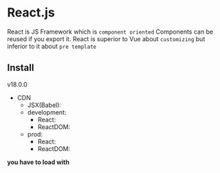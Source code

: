 # React.js

React is JS Framework which is `component oriented`
Components can be reused if you export it. React is superior to Vue about `customizing` but inferior to it about `pre template`

## Install

v18.0.0

- CDN
  - JSX(Babel): <script src="https://unpkg.com/babel-standalone@6/babel.min.js"></script>
  - development:
    - React: <script crossorigin src="https://unpkg.com/react@18/umd/react.development.js"></script>
    - ReactDOM: <script crossorigin src="https://unpkg.com/react-dom@18/umd/react-dom.development.js"></script>
  - prod:
    - React: <script crossorigin src="https://unpkg.com/react@18/umd/react.production.min.js"></script>
    - ReactDOM: <script crossorigin src="https://unpkg.com/react-dom@18/umd/react-dom.production.min.js"></script>

**you have to load with <script type="text/babel">**

### create react app

```shell
npx create-react-app "some-app"
yarn create react-app "some-app"
# TypeScript
npx create-react-app "some-app" --template typescript
yarn create react-app "some-app" --template typescript
```

## JSX(JavaScript XML) notation

- JSX is `Javascript XML Object` in React library. it is just `Expression`(式)
- first arg of ReactDOM.render() requires single tag like <div></div>
- class attr in JSX must be written as `className`. because class is pre reserved word
- you have to close tag with slash. ex: <hr />
- if you need to write variables or functions, you have to surround with {}
- you write JSX in camelCase
- we call it `container` where is injected
- JSX prevents injection attacks. e.g. XSS

those of below is totally equivalent. Babel transpile JSX into React Object

```js
// JSX
const element = <h1 className="greeting">Hello, world!</h1>;

// React Object
const element = React.createElement(
  "h1", // element
  { className: "greeting" }, // className
  "Hello, world!" // innerHTML
);
```

JSX allows us to nest elements as JS values

```js
const name = "saitou";
const greeting = (
  <div>
    <h1>My name is {name}</h1>
    <p>hello new world !</p>
  </div>
);
```

## VDOM(VirtualDOM)

React use `VDOM` for updating real DOM.
VDOM is much faster than real DOM because VDOM don't render DOM on screen.
VDOM compares to only changed part on VDOM, which is called "diffing"

how it works

1. The entire virtual DOM gets updated.
2. The virtual DOM gets compared to what it looked like before you updated it. React figures out which objects have changed.
3. The changed objects, and the changed objects only, get updated on the real DOM.
4. Changes on the real DOM cause the screen to change.

## Built-in Object

- React: {
  props: [
  Component,
  PureComponent,
  ],
  methods: [
  createElement(),
  createFactory(),
  ]
  }
- ReactDOM: {
  methods: [
  render(),
  hydrate(),
  unmountComponentAtNode(),
  findDOMNode(),
  createPortal(),
  createRoot(), // v18
  ]
  }

```js
<div id="root"></div>;
// ReactDOM before v18
ReactDOM.render(<Element />, document.getElementById("root"));

// ReactDOM after v18
const element = <h1>Hello, react!</h1>;
const root = ReactDOM.createRoot(document.getElementById("root"));
root.render(element);
```

## React Component

it is classified `Function components` or `Class components`.
**its initials must be capitalized**

- we have to divide components
- Component(props) is pure. in other words, props can't be changed
- unless you set return value, component's return value becomes undefined
- props require Object Type not Primitive Type

```js
// function Component
function Welcome(props) {
  return <h1>Hello, {props.name}</h1>;
}

// class Component
class Welcome extends React.Component {
  render() {
    // absolutely required
    return <h1>Hello, {this.props.name}</h1>;
  }
}
```

you can reuse components as much as you like

```js
function Welcome(props) {
  return <h1>Hello, {props.name}</h1>;
}

function MultiWelcome() {
  return (
    <div>
      <Welcome name="taro" />
      <Welcome name="jiro" />
      <Welcome name="hanako" />
    </div>
  );
}

ReactDOM.render(<MultiWelcome />, document.getElementById("root"));
```

### Component state(Class Component)

function component と class component の差分は以下だけど, state, event handler は useState() Hook によって, life cycle method は useEffect() Hook によって実装できるから, 実質 class component の優位性ってなくね？w

- function Component = props + render()
- class Component = function Component
  - state + event handler + life cycle method()

how to change function component into class component

1. make class component extends React.Component
2. create render()
3. add this. to props
4. change this.props to this.state
5. set constructor(props)
6. add super(props)
7. delete <Component /> property

- this.state is instance variable in Component
- props, state only affect child components. because those are `one direction binding` unlike Vue.js

both props and state are just `instance variable`. so you deal with state as props but you should use state if this variable have status of [dynamic, independent, top-component]

let's make simple time app. following code is unfinished

```js
// function Component
function Clock(props) {
  return (
    <div>
      <h1>Hello, world</h1>
      <h2>It is {props.date.toLocaleTimeString()}</h2>
    </div>
  );
}

function tick() {
  ReactDOM.render(<Clock date={new Date()} />, document.getElementById("root"));
}

setInterval(tick, 1000);

// class Component v1
class Clock extends React.Component {
  render() {
    // required
    return (
      <div>
        <h1>Hello, world</h1>
        <h2>It is {this.props.date.toLocaleTimeString()}</h2>
      </div>
    );
  }
}

// class Component v2
class Clock extends React.Component {
  constructor(props) {
    super(props); // required
    this.state = { date: new Date() }; // initial value
  }

  render() {
    return (
      <div>
        <h1>Hello, world</h1>
        <h2>It is {this.state.date.toLocaleTimeString()}</h2>
      </div>
    );
  }
}

ReactDOM.render(<Clock />, document.getElementById("root"));
```

### Life Cycle Method

this is method which called when components mount or unmount. this affects memory leak

**components can't be rendered again if you don't use setState()**

```js
class Clock extends React.Component {
  constructor(props) {
    super(props);
    this.state = { date: new Date() }; // initialize
  }

  componentDidMount() {
    // mount
    this.timerID = setInterval(() => this.tick(), 1000);
  }

  componentWillUnmount() {
    // unmount
    clearInterval(this.timerID);
  }

  tick() {
    this.setState({
      // render() again with changed this.state
      date: new Date(),
    });
  }

  render() {
    return (
      <div>
        <h1>Hello, world!</h1>
        <h2>It is {this.state.date.toLocaleTimeString()}.</h2>
      </div>
    );
  }
}

ReactDOM.render(<Clock />, document.getElementById("root"));
```

## Event Handler

- JSX notation doesn't need () with function you will fire
- adapt camelCase to attributes
- you have to write e.preventDefault() clearly

```html
<!-- plain HTML -->
<button onclick="someFunc()">some func button</button>

<!-- JSX -->
<button onClick="{someFunc}">some func button</button>
```

### How to bind

React doesn't require setting addEventListener. instead, you must bind eventHandler in components.

how to write

1. bind eventHandler in constructor
2. make eventHandler arrow function
3. make eventHandler arrow function in HTML(not recommended)

```js
class Toggle extends React.Component {
  constructor(props) {
    super(props);
    this.state = { isToggleOn: true };

    // directory bind pattern
    // this.handleClick = this.handleClick.bind(this);
  }

  // handleClick = () => { // arrow func pattern
  handleClick() {
    this.setState((prevState) => ({
      isToggleOn: !prevState.isToggleOn,
    }));
  }

  render() {
    return (
      // <button onClick={() => this.handleClick()}> // arrow func
      <button onClick={this.handleClick}>
        {this.state.isToggleOn ? "ON" : "OFF"}
      </button>
    );
  }
}
```

how to send props to eventHandler

1. bind directly in JSX. first arg needs this
2. send event value as arrow function

```html
<button onClick={this.eventHandler.bind(this, arg)}>Send arg</button>
<button onClick={(e) => this.eventHandler(arg, e)}>Send arg</button>
```

## control flows

### if, else

vue でいう<v-if>, <v-else>のような directive はなく, JavaScript の仕様を極力活用した実装方法を取る

Component を condition(true / false)によって使い分けるもっとも基本的な方法, すなわち親コンポーネントでラップする方法を以下に記す

```js
function True() {
  return <h2>this is true</h2>;
}

function False() {
  return <h2>this is false</h2>;
}

function Wrap(props) {
  const condition = props.condition;
  if (condition) {
    return <True />;
  } else {
    return <False />;
  }
}

ReactDOM.render(<Wrap condition={false} />, document.getElementById("root"));
```

### class Component での条件分岐

function Component と違って, condition と Component も変数化させる

```js
class LoginControl extends React.Component {
  constructor(props) {
    super(props);
    // HTML発火要素にbind
    this.handleLoginClick = this.handleLoginClick.bind(this);
    this.handleLogoutClick = this.handleLogoutClick.bind(this);
    // stateのinitialize
    this.state = { isLoggedIn: false };
  }

  handleLoginClick() {
    this.setState({ isLoggedIn: true });
  }

  handleLogoutClick() {
    this.setState({ isLoggedIn: false });
  }

  render() {
    const isLoggedIn = this.state.isLoggedIn;
    // Componentの変数化
    let button;
    if (isLoggedIn) {
      button = <LogoutButton onClick={this.handleLogoutClick} />;
    } else {
      button = <LoginButton onClick={this.handleLoginClick} />;
    }

    return (
      <div>
        <Greeting isLoggedIn={isLoggedIn} />
        {button}
      </div>
    );
  }
}

ReactDOM.render(<LoginControl />, document.getElementById("root"));
```

express with short conditionals and logical operator

```js
const Navbar = () => {
  const isAuth = true;

  return (
    <div>
      // if user is authenticated, show auth links, otherwise a login link
      {isAuth ? <AuthLinks /> : <Login />}
      // if user is authenticated, show their profile. If not, nothing.
      {isAuth && <UserProfile />}
    </div>
  );
};
```

### for loop

iterable の操作には`map()`を用いる. map(e => <div>JSX</div>)という風に記述する

```js
function NumberList(props) {
  const numbers = props.numbers;
  const listItems = numbers.map((number) => <li>{number}</li>);

  return <ul>{listItems}</ul>;
}

const numbers = [1, 2, 3, 4, 5];
ReactDOM.render(
  <NumberList numbers={numbers} />,
  document.getElementById("root")
);
```

### list key

list 要素を識別するために用いられる. 識別用途なので, key は一意に決まる ID が良いとされる. 一意な ID が無い場合は index を用いることもあるが非推奨である. list 作成時に key を設定しないと Warning がでる

- key は map のアロー関数の戻り値に設定する

```js
const todoItems = todos.map((todo) => <li key={todo.id}>{todo.text}</li>);

// index
const todoItems = todos.map((todo, index) => <li key={index}>{todo.text}</li>);
```

## Form(controlled Component)

form tag 内の input 要素をすべて state に bind させる. state と input を bind させるために全てにイベントハンドラを記述する必要がある. form に関しては[Formik](https://formik.org/)という依存ライブラリも選択肢の一つである

- input の value は.target.value で参照可能

```js
class NameForm extends React.Component {
  constructor(props) {
    super(props);
    this.state = { value: "" };

    this.handleChange = this.handleChange.bind(this);
    this.handleSubmit = this.handleSubmit.bind(this);
  }

  handleChange(event) {
    this.setState({ value: event.target.value });
  }

  handleSubmit(event) {
    alert("A name was submitted: " + this.state.value);
    event.preventDefault();
  }

  render() {
    return (
      <form onSubmit={this.handleSubmit}>
        <label>
          Name:
          <input
            type="text"
            value={this.state.value}
            onChange={this.handleChange}
          />
        </label>
        <input type="submit" value="Submit" />
      </form>
    );
  }
}

ReactDOM.render(<NameForm />, document.getElementById("root"));
```

### textarea

```js
class EssayForm extends React.Component {
  ...

  render() {
    return (
      <form onSubmit={this.handleSubmit}>
        <label>
          Essay:
          <textarea value={this.state.value} onChange={this.handleChange} />
        </label>
        <input type="submit" value="Submit" />
      </form>
    );
  }
}
```

### select

```js
class EssayForm extends React.Component {
  ...

  render() {
    return (
      <form onSubmit={this.handleSubmit}>
        <label>
          Pick your favorite flavor:
          <select value={this.state.value} onChange={this.handleChange}>
            <option value="grapefruit">Grapefruit</option>
            <option value="lime">Lime</option>
            <option value="coconut">Coconut</option>
            <option value="mango">Mango</option>
          </select>
        </label>
        <input type="submit" value="Submit" />
      </form>
    );
  }
}
```

## lift up state

- parent to child: just send props like <Component props={} />
- child to parent:
  - both parent and child components bind event handler
  - send parent's event handler to child as props
    - you have to name parent's props of event handler like onHandler
    - you have to name parent's event handler like handleSomething
  - child's event handler fire parent's one

## Composition

if you want to send JSX or Components to child component from parent one, you can set {props.children}

```js
function Children(props) {
  return (
    <div>
      // where you output parent JSX
      {props.children}
    </div>
  );
}

function Parent() {
  return (
    <Children>
      // as {props.children}
      <h1>it accepts</h1>
      <p>anything !!</p>
      <SomeComponent />
    </Children>
  );
}
```

## Hooks

Hooks are a new addition in React 16.8. they let you use state and other React features without writing a class component

Hooks are `functions` that let you “hook into” React state and lifecycle features from function components. Hooks don’t work inside classes — they let you use React without classes

- function components + Hooks = class components

**Hooks start with "useHookName"**

### useState

this provides function components with local state. this is similar to this.setState in class components

useState creates [stateful value, state handler]

```js
import React from "react";

class Counter extends React.Component {
  // state or model
  constructor(props) {
    super(props);
    // bind func
    this.incr = this.incr.bind(this);
    this.state = { num: 0 };
  }

  // actions or controller
  incr() {
    this.setState({ num: this.state.num + 1 });
  }

  // view
  render() {
    return (
      <div>
        <p>class num is {this.state.num}</p>
        <button onClick={this.incr}>incr</button>
      </div>
    );
  }
}
```

below code is equivalent

```js
import React, { useState } from "react";

function Counter() {
  // [value, eventValue] = useState(initialValue);
  // state and actions
  const [count, setCount] = useState(0);

  // view
  return (
    <div>
      <p>You clicked {count} times</p>
      // bind func by arrow func
      <button onClick={() => setCount(count + 1)}>Click me</button>
    </div>
  );
}
```

### useEffect

this provides function components with LifeCycleMethods like componentDidMount, componentDidUpdate, componentWillUnmount

```js
import React, { useState, useEffect } from "react";

function Example() {
  const [count, setCount] = useState(0);

  // Similar to componentDidMount and componentDidUpdate:
  useEffect(() => {
    // Update the document title using the browser API
    document.title = `You clicked ${count} times`;
  });

  return (
    <div>
      <p>You clicked {count} times</p>
      <button onClick={() => setCount(count + 1)}>Click me</button>
    </div>
  );
}
```

## Rules

- only call Hooks at the top level. don't call Hooks inside loops, conditions, or nested functions
- only call Hooks from React function components. don't call Hooks from regular JavaScript functions

## Images

you can render images by below ways

- import directly
- require: <img src={require("path").default} />

# styled-components

styled-components allow you to write CSS in JS.

styled.component`` = function Component()

features are below

- automatic critical CSS
- no class name bugs
- easier deletion of CSS
- simple dynamic styling
- painless maintenance
- automatic vendor prefixing

## install

```shell
# npm
npm install --save styled-components
# yarn
yarn add styled-components
```

## import

we call styled components literal `tagged template literal`

```js
import styled from "styled-components";
// example
const Button = styled.button``;
```

## add class attribute

if you insert JS in styled-components, you surround it with ${}

```js
import styled, { css } from "styled-components";

const StyledComponent = styled.element`
  /* this is general css */
  property: value;
  ${(props) =>
    props.class &&
    css`
      /* this is class css */
      property: value;
    `}
`;
```

## extend styles(like inheritance)

like Class extends

```js
const ChildComponent = styled(ParentComponent)`
  property: value;
`;
```

## how to pass props

you can put props in styled-components by using arrow function

```js
const StyledComponent = styled.element`
  property: ${(props) => props.someAttribute || "defaultValue"};
`;

<StyledComponent someAttribute="value" />;
```

# Material UI

this is `UI(styling) library` for React.

## features

- templates
- components
- theme

## install

```shell
# npm
npm install @mui/material @mui/styled-engine-sc styled-components
# yarn
yarn add @mui/material @mui/styled-engine-sc styled-components

# alternative with emotion
yarn add @mui/material @emotion/react @emotion/styled
```

# React Router

React Router is a fully-featured client and server-side routing library for React, a JavaScript library for building user interfaces. React Router runs anywhere React runs, on the web, on the server with node.js and on React Native

## install

```shell
# create react app
npx create-react-app "app-name"
# add react router
npm add react-router-dom@6 history@5
```

## import

```js
import { SomeModule } from "react-router-dom";
```

## modules

- BrowserRouter: top level module
- Link: global navigation. like HTML a tag
  - to: "/path"
- NavLink: special kind of Link that knows whether or not it is active
- Routes: the primary ways to render something in React Router based on the current location
- Route: kind of like an if statement; if its path matches the current URL, it renders its element
  - path: "path" without "/"
  - element: render React Component
- Outlet:

# Redux

Redux is a `predictable state container` for JavaScript apps.
Redux is a pattern and library for managing and updating application state, using events called `actions`
Redux helps you manage `global state`

Redux principles:

- The global state of your application is stored as an object inside a single store
- The only way to change the state is to dispatch an action
- Changes are made with pure reducer functions

## SVA(State View Actions) model

- state: the source of truth that drives our app
- view: a declarative description of the UI based on the current state
- actions: the events that occur in the app based user input, and trigger updates in the state. this is like eventHandlers

## main elements of Redux

- store: this is global component that stores the current state and it is an immutable object
- action: state in the store is not changed directly, but with different actions. like `hooks` as functions
- actionCreator: function that returns an action
- reducer: it is used to define the impact of the action on the state of the application

- dispatch: dispatch(actionCreator)
- subscribe: it is used to create a callback function the store calls when its state is changed

## install

- install Redux Core

```shell
# NPM
npm install redux react-redux redux-thunk
# Yarn
yarn add redux react-redux redux-thunk
```

- or install Redux Toolkit

```shell
# NPM
npm install @reduxjs/toolkit
# Yarn
yarn add @reduxjs/toolkit
```

## how to implement

1. define constant action name. it must be named in UPPERCASE
2. create actionCreator which returns action object and requires type, keys
3. create reducer which requires (state = 'initialValue', action)
4. create store which requires reducer
5. dispatch calls actionCreator

```js
import { createStore } from 'redux';

// let be constant
const ACTION_NAME = 'ACTION_NAME';

  // define action creators
  const actionCreator = (value) => {
    // return action
    return {
      type: ACTION_NAME;
      key: value;
    }
  }

// first, you need to create reducer
const reducer = (state = 'initialValue' , action) => {
  switch (action.type) {
    case ACTION_NAME:
      // some action
      return someState;
    ...
    default:
      return state;
  }
}

// finally create store
const store = createStore(
  reducer,
  reduxMiddleware
);

store.dispatch({
  actionCreator(value);
})

// when state changed, store calls callback
store.subscribe(() => {
  // callback
});
```

## redux functions

- createStore() accepts three arguments

1. reducer(required)
2. initial state value(optional)
3. enhancer where we can pass middleware(optional)

```js
import { createStore } from "redux";

const store = createStore(reducer);
```

- combineReducers() combines multiple reducers

```js
import { combineReducers } from "redux";
combineReducers({
  describe: reducerName,
});
```

## asynchronous actions(Redux Thunk)

this is `redux-middleware` which must be initialized along with the initialization of the store

- selector: access state and re-render

## react-redux

it connects redux with react and provides a way for you to pass Redux state and dispatch to your React Components as props

- connect(mapProps1, ..., mapPropsN)(bondedComponent)
- <Provider store={store}>: bind Redux store with Component container

```js
import { Provider, connect } from "react-redux";

// send props to React
const Container = connect(
  mapStateToProps,
  mapDispatchToProps
)(MessageInputShow);

// bond React
export default function AppWrapper() {
  return (
    <Provider store={store}>
      <Container />
    </Provider>
  );
}
```

# Recoil

it is a `state management library` for React

## install

```shell
# npm
npm install recoil
# yarn
yarn add recoil
```

## components

- atom: it is `state` that is read from any component
  - key: state key
  - default: default value
- selector: atom を参照する state

## Hooks

- useRecoilState: get and set
- useRecoilValue: only get
- useSetRecoilState: only set, it is async hook method

# Next.js

Next.js is the React Framework

- Next = React + React Router + styled-jsx + SSR(node) + TypeScript + ESLint

## features

- An intuitive page-based routing system (with support for dynamic routes)
- Pre-rendering, both static generation(SSG) and server-side rendering(SSR) are supported on a per-page basis
- Automatic code splitting for faster page loads
- Client-side routing with optimized pre-fetching
- Built-in CSS and Sass support, and support for any CSS-in-JS library
- Development environment with Fast Refresh support
- API routes to build API endpoints with Serverless Functions
- Fully extendable

## create next app

```shell
# npm
npx create-next-app "app-name"@latest
# yarn
yarn create next-app "app-name"

# TypeScript
npx create-next-app -e with-typescript
yarn create next-app "app-name" --typescript
```

## tag components

- Head: metadata. you customize <title />, <meta /> every component
- Link: this enables client-side navigation between two pages in Nuxt app. you can import it from 'next/link'. this requires <a /> as its child component. furthermore this pre-fetch Link components when they appear in the browser's viewpoint
- Image: optimize and style image. it refers to public/ directory

## directory structure

- public/: here is static resources. directly render this files
- pages/: \_app.jsx が global な page となり、ディレクトリ内のファイルは全て自動でルーティングされる
- styles/: src/ directory に対する CSS clone directory. globals.css(.scss) が共通の設定を表す

## import .css or .scss

you must call css file as `*.module.css` or `*.module.scss`
styled components wrap child component

```js
import styles from '*.module.css';

export default function Component({ children }) {
  return <div className={styles.some-class}>{children}</div>;
}
```

if you use global CSS(like index.css), create `styles/global.css` and a file called `pages/_app.js`

```js:pages/_app.js
import '../styles/global.css';

export default function App({ Component, pageProps }) {
  return <Component {...pageProps} />
}
```

## pre-rendering

- Static Generation: generates the HTML at build time. the pre-rendered HTML is then reused on each request. this is used when data in web pages isn't frequently changed
- SSR: generates the HTML on each request. this is used when web pages frequently updated, and page content changes on every request

## dynamic routing
  
pages/ directory 配下に[id].tsx のようなファイルを作ることで id を query parameter にした page component を作成することができる

  
